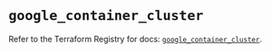 # `google_container_cluster`

Refer to the Terraform Registry for docs: [`google_container_cluster`](https://registry.terraform.io/providers/hashicorp/google-beta/6.39.0/docs/resources/google_container_cluster).
